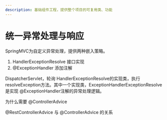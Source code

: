 ```yaml
---
description: 基础组件工程，提供整个项目的可复用类、功能
---
```


# 统一异常处理与响应

SpringMVC为自定义异常处理，提供两种嵌入策略。

1. HandlerExceptionResolve 接口实现
2. @ExceptionHandler  添加注解



DispatcherServlet，轮询 HandlerExceptionResolve的实现类，执行 resolveException方法。其中一个实现类，ExceptionHandlerExceptionResolve 是实现 @ExceptionHandler注解的异常处理逻辑。



为什么需要 @ControllerAdvice

@RestControllerAdvice 与 @ControllerAdvice 的关系







